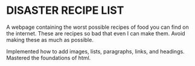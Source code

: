 # DISASTER RECIPE LIST
A webpage containing the worst possible recipes of food you can find on the internet. These are recipes so bad that even I can make them. Avoid making these as much as possible.

Implemented how to add images, lists, paragraphs, links, and headings. Mastered the foundations of html.


